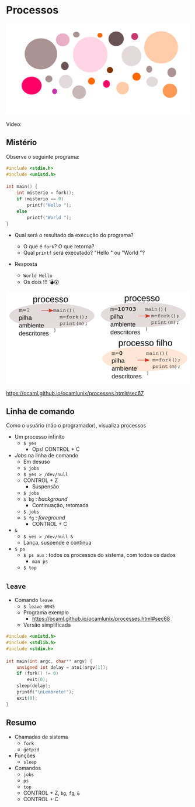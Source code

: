 # Processos

![](imagens/intro.svg)

Vídeo: 

## Mistério
Observe o seguinte programa:

```c 
#include <stdio.h>
#include <unistd.h>

int main() {
    int misterio = fork();
    if (misterio == 0)
        printf("Hello ");
    else
        printf("World ");
}
```

* Qual será o resultado da execução do programa?
    * O que é `fork`? O que retorna?
    * Qual `printf` será executado? "Hello " ou "World "?
    
* Resposta
    * `World Hello `
    * Os dois !!! 💣😲

![](imagens/fork.svg)

https://ocaml.github.io/ocamlunix/processes.html#sec67

## Linha de comando

Como o usuário (não o programador), visualiza processos

* Um processo infinito
    * `$ yes`
        * Ops! CONTROL + C
* _Jobs_ na linha de comando
    * Em desuso
    * `$ jobs`
    * `$ yes > /dev/null`
    * CONTROL + Z
        * Suspensão
    * `$ jobs`
    * `$ bg` : _background_
        * Continuação, retomada
    * `$ jobs`
    * `$ fg` : _foreground_
        * CONTROL + C 
* `&`
    * `$ yes > /dev/null &`
    * Lança, suspende e continua
* `$ ps`
    * `$ ps aux` : todos os processos do sistema, com todos os dados
        * `man ps`
    * `$ top`

## `leave`

* Comando `leave`
    * `$ leave 0945`
    * Programa exemplo
        * https://ocaml.github.io/ocamlunix/processes.html#sec68
    * Versão simplificada
```c
#include <unistd.h>
#include <stdlib.h>
#include <stdio.h>

int main(int argc, char** argv) {
    unsigned int delay = atoi(argv[1]);
    if (fork() != 0)
        exit(0);
    sleep(delay);
    printf("\nLembrete!");
    exit(0);
}
```

## Resumo

* Chamadas de sistema
    * `fork`
    * `getpid`
* Funções
    * `sleep`
* Comandos
    * `jobs`
    * `ps`
    * `top`
    * CONTROL + Z, `bg`, `fg`, `&` 
    * CONTROL + C